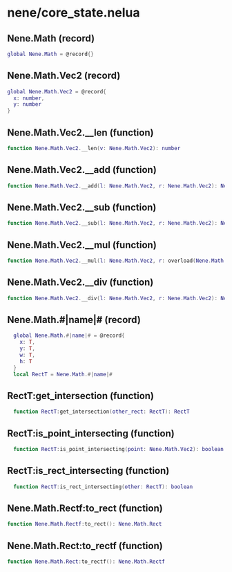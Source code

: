 # nene/core_state.nelua
## Nene.Math (record)
```lua
global Nene.Math = @record{}
```

## Nene.Math.Vec2 (record)
```lua
global Nene.Math.Vec2 = @record{
  x: number,
  y: number
}
```

## Nene.Math.Vec2.__len (function)
```lua
function Nene.Math.Vec2.__len(v: Nene.Math.Vec2): number
```

## Nene.Math.Vec2.__add (function)
```lua
function Nene.Math.Vec2.__add(l: Nene.Math.Vec2, r: Nene.Math.Vec2): Nene.Math.Vec2
```

## Nene.Math.Vec2.__sub (function)
```lua
function Nene.Math.Vec2.__sub(l: Nene.Math.Vec2, r: Nene.Math.Vec2): Nene.Math.Vec2
```

## Nene.Math.Vec2.__mul (function)
```lua
function Nene.Math.Vec2.__mul(l: Nene.Math.Vec2, r: overload(Nene.Math.Vec2, number)): Nene.Math.Vec2
```

## Nene.Math.Vec2.__div (function)
```lua
function Nene.Math.Vec2.__div(l: Nene.Math.Vec2, r: Nene.Math.Vec2): Nene.Math.Vec2
```

## Nene.Math.#|name|# (record)
```lua
  global Nene.Math.#|name|# = @record{
    x: T,
    y: T,
    w: T,
    h: T
  }
  local RectT = Nene.Math.#|name|#
```

## RectT:get_intersection (function)
```lua
  function RectT:get_intersection(other_rect: RectT): RectT
```

## RectT:is_point_intersecting (function)
```lua
  function RectT:is_point_intersecting(point: Nene.Math.Vec2): boolean
```

## RectT:is_rect_intersecting (function)
```lua
  function RectT:is_rect_intersecting(other: RectT): boolean
```

## Nene.Math.Rectf:to_rect (function)
```lua
function Nene.Math.Rectf:to_rect(): Nene.Math.Rect
```

## Nene.Math.Rect:to_rectf (function)
```lua
function Nene.Math.Rect:to_rectf(): Nene.Math.Rectf
```
